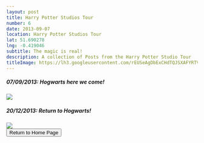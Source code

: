 ```yaml
---
layout: post
title: Harry Potter Studios Tour
number: 6
date: 2013-09-07
location: Harry Potter Studios Tour
lat: 51.690278
lng: -0.419046
subtitle: The magic is real!
description: A collection of Posts from the Harry Potter Studio Tour
titleImage: https://lh3.googleusercontent.com/rEUSeAgDbExCHdTQJSXAFYRTV4q0zIJwKuLSBiv2s38t99tTt1NZgtlizDdOoiD2mS5-5cXPCy8XyHPAY7MosKSYtWBc0VzYIluI-VOpX_RFxxjCq45gMRMMK21BlBKSaz3RnN6kHug=w2400
---
```


<h5>07/09/2013: Hogwarts here we come!</h5>
<a target="_blank" href="https://adventuresofthetravellingtwins.com/subposts/HarryPotterMum"><img src="https://lh3.googleusercontent.com/oJoU64EmzW8sGl6E3Q7yULhaf0LzkBnvScdexlmGBoubsTGXKY3eaPjsU270hPa1lMvlJGCfgpNnIwzlR-l3x8QtoAv_4RhjoUJr78SVUMouO_R4h194O9ISuVKxavCMIMfNqOyn3ng=w2400" class="image3"></a>

<h5>20/12/2013: Return to Hogwarts!</h5>
<a target="_blank" href="https://adventuresofthetravellingtwins.com/subposts/HarryPotterLouise"><img src="https://adventuresofthetravellingtwins.com/Photos/2013-12-20-HarryPotterPart2/cover-min.JPG" class="image3"></a>

<div class="wrapper">
  <input type="button" class="button" value="Return to Home Page" onclick="self.close()">
</div>
